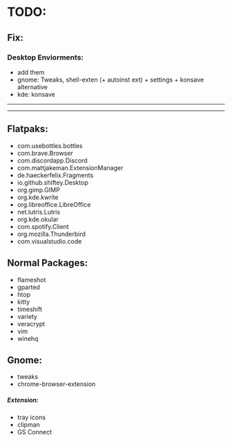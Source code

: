 # TODO:

## Fix:

### Desktop Enviorments:

- add them
- gnome: Tweaks, shell-exten (+ autoinst ext) + settings + konsave alternative
- kde: konsave

---

---

## Flatpaks:

- com.usebottles.bottles
- com.brave.Browser
- com.discordapp.Discord
- com.mattjakeman.ExtensionManager
- de.haeckerfelix.Fragments
- io.github.shiftey.Desktop
- org.gimp.GIMP
- org.kde.kwrite
- org.libreoffice.LibreOffice
- net.lutris.Lutris
- org.kde.okular
- com.spotify.Client
- org.mozilla.Thunderbird
- com.visualstudio.code

## Normal Packages:

- flameshot
- gparted
- htop
- kitty
- timeshift
- variety
- veracrypt
- vim
- winehq

## Gnome:

- tweaks
- chrome-browser-extension

##### Extension:

- tray icons
- clipman
- GS Connect
